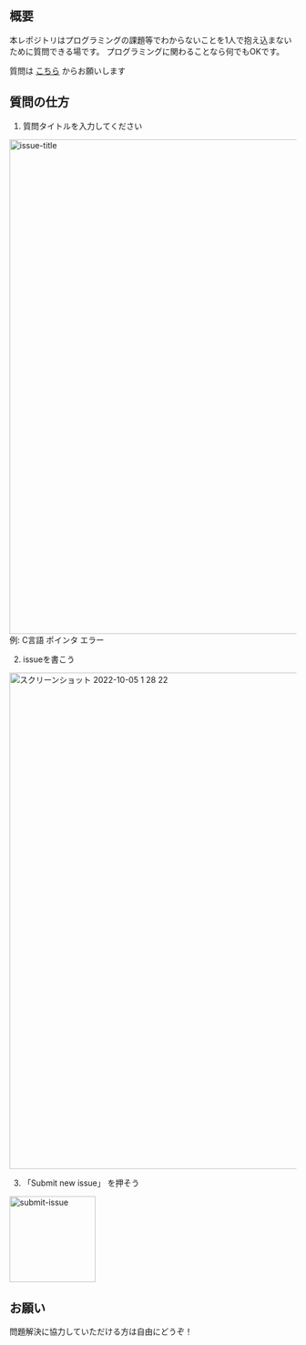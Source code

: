 ## 概要
本レポジトリはプログラミングの課題等でわからないことを1人で抱え込まないために質問できる場です。
プログラミングに関わることなら何でもOKです。

質問は [こちら](https://github.com/Aruminium/CIST-version-of-stack-overflow/issues/new?assignees=&labels=question&template=%E8%B3%AA%E5%95%8F%E3%83%86%E3%83%B3%E3%83%97%E3%83%AC%E3%83%BC%E3%83%88.md&title=) からお願いします

## 質問の仕方

1. 質問タイトルを入力してください
<img width="869" alt="issue-title" src="https://user-images.githubusercontent.com/73931800/193873786-f3183200-746e-4a2e-9a6a-20c1d6c898bd.png">
例: C言語 ポインタ エラー

2. issueを書こう
<img width="872" alt="スクリーンショット 2022-10-05 1 28 22" src="https://user-images.githubusercontent.com/73931800/193874125-2c548843-1d9e-4e69-a148-c54b7bef26a5.png">

3. 「Submit new issue」 を押そう

<img width="151" alt="submit-issue" src="https://user-images.githubusercontent.com/73931800/193873739-daa7cfdf-17fe-4ba2-b04f-9c841c9027db.png">

## お願い

問題解決に協力していただける方は自由にどうぞ！
